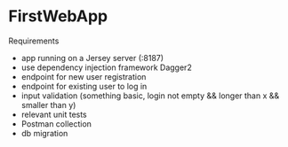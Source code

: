 # FirstWebApp

Requirements
- app running on a Jersey server (:8187)
- use dependency injection framework Dagger2
- endpoint for new user registration
- endpoint for existing user to log in
- input validation (something basic, login not empty && longer than x && smaller than y)
- relevant unit tests
- Postman collection
- db migration
